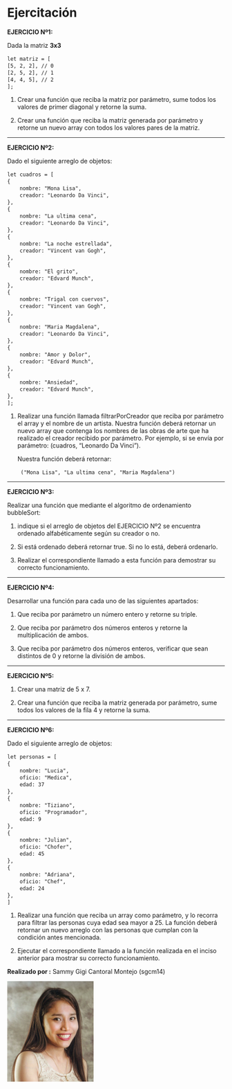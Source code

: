 # Ejercitación

**EJERCICIO Nº1:**

Dada la matriz **3x3**

    let matriz = [
    [5, 2, 2], // 0
    [2, 5, 2], // 1
    [4, 4, 5], // 2
    ];

1) Crear una función que reciba la matriz por parámetro, sume todos los valores de primer diagonal  y retorne la suma.

2) Crear una función que reciba la matriz generada por parámetro y retorne un nuevo array con todos los valores pares de la matriz. 

------

**EJERCICIO Nº2:**

Dado el siguiente arreglo de objetos:

    let cuadros = [
    {
        nombre: "Mona Lisa",
        creador: "Leonardo Da Vinci",
    },
    {
        nombre: "La ultima cena",
        creador: "Leonardo Da Vinci",
    },
    {
        nombre: "La noche estrellada",
        creador: "Vincent van Gogh",
    },
    {
        nombre: "El grito",
        creador: "Edvard Munch",
    },
    {
        nombre: "Trigal con cuervos",
        creador: "Vincent van Gogh",
    },
    {
        nombre: "Maria Magdalena",
        creador: "Leonardo Da Vinci",
    },
    {
        nombre: "Amor y Dolor",
        creador: "Edvard Munch",
    },
    {
        nombre: "Ansiedad",
        creador: "Edvard Munch",
    },
    ];

1) Realizar una función llamada filtrarPorCreador que reciba por parámetro el array y el nombre de un artista. Nuestra función deberá retornar un nuevo array que contenga los nombres de las obras de arte que ha realizado el creador recibido por parámetro. Por ejemplo, si se envía por parámetro: (cuadros, “Leonardo Da Vinci”). 
 
    Nuestra función deberá retornar: 
 
        ("Mona Lisa", "La ultima cena", "Maria Magdalena")

---------

**EJERCICIO Nº3:**
 
Realizar una función que mediante el algoritmo de ordenamiento bubbleSort:
1) indique si el arreglo de objetos del EJERCICIO Nº2 se encuentra ordenado alfabéticamente según su creador o no.

2) Si está ordenado deberá retornar true. Si no lo está, deberá ordenarlo.

3) Realizar el correspondiente llamado a esta función para demostrar su correcto funcionamiento.  

--------

**EJERCICIO Nº4:**
 
Desarrollar una función para cada uno de las siguientes apartados: 
 
1) Que reciba por parámetro un número entero y retorne su triple.

2) Que reciba por parámetro dos números enteros y retorne la multiplicación de ambos. 

3) Que reciba por parámetro dos números enteros, verificar que sean distintos de 0 y retorne la división de ambos. 

--------

**EJERCICIO Nº5:**
 
1) Crear una matriz de 5 x 7.

2) Crear una función que reciba la matriz generada por parámetro, sume todos los valores de la fila 4 y retorne la suma.

--------

**EJERCICIO Nº6:**

Dado el siguiente arreglo de objetos: 

    let personas = [
    {
        nombre: "Lucia",
        oficio: "Medica",
        edad: 37
    },
    {
        nombre: "Tiziano",
        oficio: "Programador",
        edad: 9
    },
    {
        nombre: "Julian",
        oficio: "Chofer",
        edad: 45
    },
    {
        nombre: "Adriana",
        oficio: "Chef",
        edad: 24
    },
    ]


 
1) Realizar una función que reciba un array como parámetro, y lo recorra para filtrar las personas cuya edad sea mayor a 25. La función deberá retornar un nuevo arreglo con las personas que cumplan con la condición antes mencionada.

2) Ejecutar el correspondiente llamado a la función realizada en el inciso anterior para mostrar su correcto funcionamiento. 


**Realizado por :** Sammy Gigi Cantoral Montejo (sgcm14)

<img src ="https://raw.githubusercontent.com/sgcm14/sgcm14/main/sammy.jpg" width="200">
